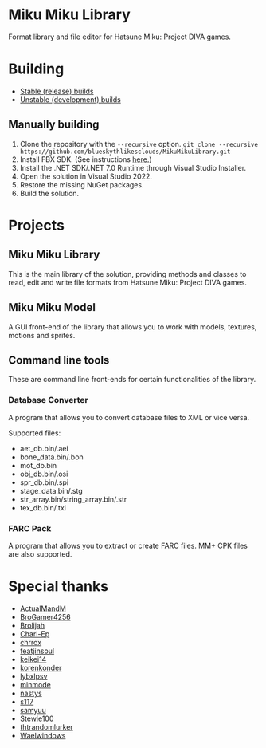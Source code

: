 # Miku Miku Library

Format library and file editor for Hatsune Miku: Project DIVA games.

# Building

* [Stable (release) builds](https://github.com/blueskythlikesclouds/MikuMikuLibrary/releases)
* [Unstable (development) builds](https://ci.appveyor.com/project/blueskythlikesclouds/mikumikulibrary/build/artifacts)

## Manually building

1. Clone the repository with the `--recursive` option. `git clone --recursive https://github.com/blueskythlikesclouds/MikuMikuLibrary.git`
2. Install FBX SDK. (See instructions [here.](https://github.com/blueskythlikesclouds/MikuMikuLibrary/tree/master/MikuMikuLibrary.Native/Dependencies/FBX))
3. Install the .NET SDK/.NET 7.0 Runtime through Visual Studio Installer.
4. Open the solution in Visual Studio 2022.
5. Restore the missing NuGet packages.
6. Build the solution.

# Projects

## Miku Miku Library

This is the main library of the solution, providing methods and classes to read, edit and write file formats from Hatsune Miku: Project DIVA games.

## Miku Miku Model

A GUI front-end of the library that allows you to work with models, textures, motions and sprites.

## Command line tools

These are command line front-ends for certain functionalities of the library.

### Database Converter

A program that allows you to convert database files to XML or vice versa.

Supported files:

* aet_db.bin/.aei
* bone_data.bin/.bon
* mot_db.bin
* obj_db.bin/.osi
* spr_db.bin/.spi
* stage_data.bin/.stg
* str_array.bin/string_array.bin/.str
* tex_db.bin/.txi

### FARC Pack

A program that allows you to extract or create FARC files. MM+ CPK files are also supported.

# Special thanks

* [ActualMandM](https://github.com/ActualMandM)
* [BroGamer4256](https://github.com/BroGamer4256)
* [Brolijah](https://github.com/Brolijah)
* [Charl-Ep](https://github.com/Charl-Ep)
* [chrrox](https://www.deviantart.com/chrrox)
* [featjinsoul](https://github.com/featjinsoul)
* [keikei14](https://github.com/keikei14)
* [korenkonder](https://github.com/korenkonder)
* [lybxlpsv](https://github.com/lybxlpsv)
* [minmode](https://www.deviantart.com/minmode)
* [nastys](https://github.com/nastys)
* [s117](https://github.com/s117)
* [samyuu](https://github.com/samyuu)
* [Stewie100](https://github.com/Stewie100)
* [thtrandomlurker](https://github.com/thtrandomlurker)
* [Waelwindows](https://github.com/Waelwindows)